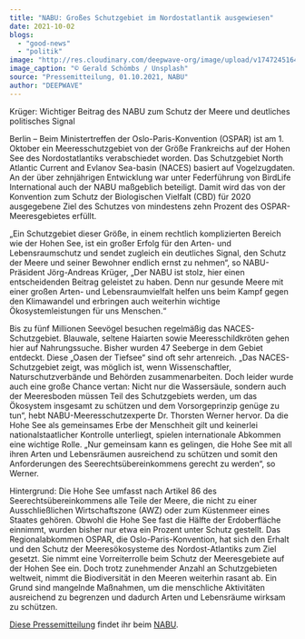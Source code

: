 ```yaml
---
title: "NABU: Großes Schutzgebiet im Nordostatlantik ausgewiesen"
date: 2021-10-02
blogs: 
  - "good-news"
  - "politik"
image: "http://res.cloudinary.com/deepwave-org/image/upload/v1747245164/deepwave.org/gerald-schombs-n30Y9Y63IVw-unsplash-scaled.jpg"
image_caption: "© Gerald Schömbs / Unsplash"
source: "Pressemitteilung, 01.10.2021, NABU"
author: "DEEPWAVE"
---
```


Krüger: Wichtiger Beitrag des NABU zum Schutz der Meere und deutliches politisches Signal

Berlin – Beim Ministertreffen der Oslo-Paris-Konvention (OSPAR) ist am 1. Oktober ein Meeresschutzgebiet von der Größe Frankreichs auf der Hohen See des Nordostatlantiks verabschiedet worden. Das Schutzgebiet North Atlantic Current and Evlanov Sea-basin (NACES) basiert auf Vogelzugdaten. An der über zehnjährigen Entwicklung war unter Federführung von BirdLife International auch der NABU maßgeblich beteiligt. Damit wird das von der Konvention zum Schutz der Biologischen Vielfalt (CBD) für 2020 ausgegebene Ziel des Schutzes von mindestens zehn Prozent des OSPAR-Meeresgebietes erfüllt.

„Ein Schutzgebiet dieser Größe, in einem rechtlich komplizierten Bereich wie der Hohen See, ist ein großer Erfolg für den Arten- und Lebensraumschutz und sendet zugleich ein deutliches Signal, den Schutz der Meere und seiner Bewohner endlich ernst zu nehmen“, so NABU-Präsident Jörg-Andreas Krüger, „Der NABU ist stolz, hier einen entscheidenden Beitrag geleistet zu haben. Denn nur gesunde Meere mit einer großen Arten- und Lebensraumvielfalt helfen uns beim Kampf gegen den Klimawandel und erbringen auch weiterhin wichtige Ökosystemleistungen für uns Menschen.“

Bis zu fünf Millionen Seevögel besuchen regelmäßig das NACES-Schutzgebiet. Blauwale, seltene Haiarten sowie Meeresschildkröten gehen hier auf Nahrungssuche. Bisher wurden 47 Seeberge in dem Gebiet entdeckt. Diese „Oasen der Tiefsee“ sind oft sehr artenreich. „Das NACES-Schutzgebiet zeigt, was möglich ist, wenn Wissenschaftler, Naturschutzverbände und Behörden zusammenarbeiten. Doch leider wurde auch eine große Chance vertan: Nicht nur die Wassersäule, sondern auch der Meeresboden müssen Teil des Schutzgebiets werden, um das Ökosystem insgesamt zu schützen und dem Vorsorgeprinzip genüge zu tun“, hebt NABU-Meeresschutzexperte Dr. Thorsten Werner hervor. Da die Hohe See als gemeinsames Erbe der Menschheit gilt und keinerlei nationalstaatlicher Kontrolle unterliegt, spielen internationale Abkommen eine wichtige Rolle. „Nur gemeinsam kann es gelingen, die Hohe See mit all ihren Arten und Lebensräumen ausreichend zu schützen und somit den Anforderungen des Seerechtsübereinkommens gerecht zu werden“, so Werner.

Hintergrund: Die Hohe See umfasst nach Artikel 86 des Seerechtsübereinkommens alle Teile der Meere, die nicht zu einer Ausschließlichen Wirtschaftszone (AWZ) oder zum Küstenmeer eines Staates gehören. Obwohl die Hohe See fast die Hälfte der Erdoberfläche einnimmt, wurden bisher nur etwa ein Prozent unter Schutz gestellt. Das Regionalabkommen OSPAR, die Oslo-Paris-Konvention, hat sich den Erhalt und den Schutz der Meeresökosysteme des Nordost-Atlantiks zum Ziel gesetzt. Sie nimmt eine Vorreiterrolle beim Schutz der Meeresgebiete auf der Hohen See ein. Doch trotz zunehmender Anzahl an Schutzgebieten weltweit, nimmt die Biodiversität in den Meeren weiterhin rasant ab. Ein Grund sind mangelnde Maßnahmen, um die menschliche Aktivitäten ausreichend zu begrenzen und dadurch Arten und Lebensräume wirksam zu schützen.

[Diese Pressemitteilung](https://www.nabu.de/presse/pressemitteilungen/index.php?popup=true&show=32762&db=presseservice) findet ihr beim [NABU](https://www.nabu.de/).
